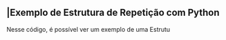  ## |Exemplo de Estrutura de Repetição com Python 

   Nesse código, é possível ver um exemplo de uma Estrutu
 

